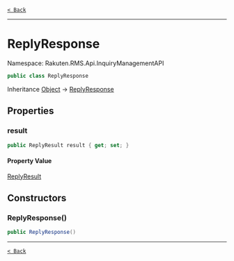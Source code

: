 [`< Back`](./)

---

# ReplyResponse

Namespace: Rakuten.RMS.Api.InquiryManagementAPI

```csharp
public class ReplyResponse
```

Inheritance [Object](https://docs.microsoft.com/en-us/dotnet/api/system.object) → [ReplyResponse](./rakuten.rms.api.inquirymanagementapi.replyresponse)

## Properties

### **result**

```csharp
public ReplyResult result { get; set; }
```

#### Property Value

[ReplyResult](./rakuten.rms.api.inquirymanagementapi.replyresult)<br>

## Constructors

### **ReplyResponse()**

```csharp
public ReplyResponse()
```

---

[`< Back`](./)

